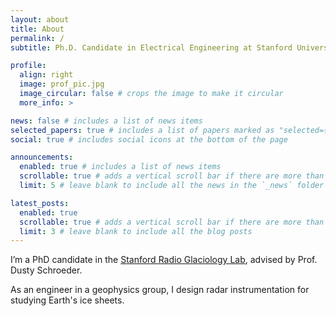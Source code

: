 ```yaml
---
layout: about
title: About
permalink: /
subtitle: Ph.D. Candidate in Electrical Engineering at Stanford University

profile:
  align: right
  image: prof_pic.jpg
  image_circular: false # crops the image to make it circular
  more_info: >

news: false # includes a list of news items
selected_papers: true # includes a list of papers marked as "selected={true}"
social: true # includes social icons at the bottom of the page

announcements:
  enabled: true # includes a list of news items
  scrollable: true # adds a vertical scroll bar if there are more than 3 news items
  limit: 5 # leave blank to include all the news in the `_news` folder

latest_posts:
  enabled: true
  scrollable: true # adds a vertical scroll bar if there are more than 3 new posts items
  limit: 3 # leave blank to include all the blog posts
---
```



I’m a PhD candidate in the [Stanford Radio Glaciology Lab](https://www.radioglaciology.com/), advised by Prof. Dusty Schroeder.

As an engineer in a geophysics group, I design radar instrumentation for studying Earth's ice sheets.